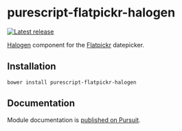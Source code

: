 # purescript-flatpickr-halogen

[![Latest release](http://img.shields.io/github/release/themoritz/purescript-flatpickr-halogen.svg)](https://github.com/themoritz/purescript-flatpickr-halogen/releases)

[Halogen](https://github.com/slamdata/purescript-halogen) component for
the [Flatpickr](https://chmln.github.io/flatpickr/) datepicker.

## Installation

```
bower install purescript-flatpickr-halogen
```

## Documentation

Module documentation is
[published on Pursuit](http://pursuit.purescript.org/packages/purescript-flatpickr-halogen).
